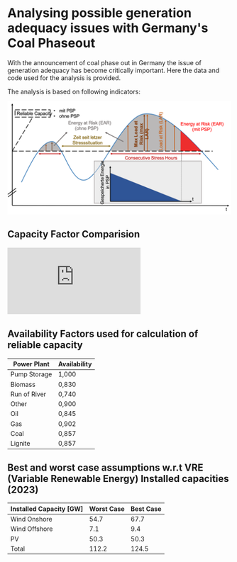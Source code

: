 # Analysing possible generation adequacy issues with Germany's Coal Phaseout

With the announcement of coal phase out in Germany the issue of generation adequacy has become critically important. Here the data and code used for the analysis is provided.

The analysis is based on following indicators: 

![Indicators](https://github.com/samarthiith/DE_CoalPhaseOut/blob/master/indicators.png)

## Capacity Factor Comparision

![VRE Capacity Factors](https://github.com/samarthiith/DE_CoalPhaseOut/blob/master/RES_CF_COM.pdf)

## Availability Factors used for calculation of reliable capacity

| Power Plant | Availability|
| -- | -- |
| Pump Storage | 1,000|
| Biomass	|0,830|
| Run of River|	0,740|
| Other	|0,900|
| Oil |	0,845|
| Gas	|0,902|
| Coal |	0,857|
| Lignite |	0,857|

## Best and worst case assumptions w.r.t VRE (Variable Renewable Energy) Installed capacities (2023)

|Installed Capacity [GW]| Worst Case | Best Case|
|---|---|---|
|Wind Onshore|54.7|67.7|
|Wind Offshore|7.1|9.4|
|PV|50.3|50.3|
|Total|112.2|124.5|
